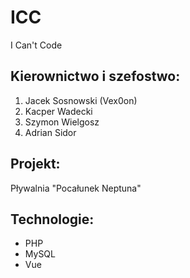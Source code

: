 # ICC
I Can't Code

## Kierownictwo i szefostwo:
1. Jacek Sosnowski (Vex0on)
2. Kacper Wadecki
3. Szymon Wielgosz
4. Adrian Sidor


## Projekt:
Pływalnia "Pocałunek Neptuna"

## Technologie:
- PHP
- MySQL
- Vue
